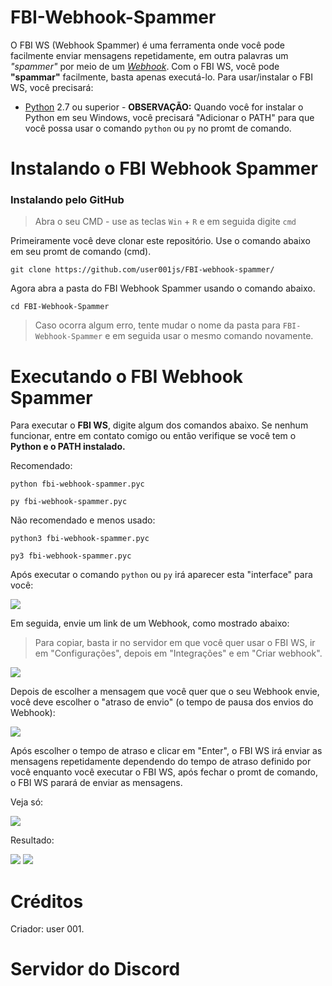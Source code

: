 # FBI-Webhook-Spammer
O FBI WS (Webhook Spammer) é uma ferramenta onde você pode facilmente enviar mensagens repetidamente, em outra palavras um *"spammer"* por meio de um [*Webhook*](https://support.discord.com/hc/pt-br/articles/228383668). Com o FBI WS, você pode **"spammar"** facilmente, basta apenas executá-lo. Para usar/instalar o FBI WS, você precisará:

* [Python](https://python.org/) 2.7 ou superior - **OBSERVAÇÃO:** Quando você for instalar o Python em seu Windows, você precisará "Adicionar o PATH" para que você possa usar o comando `python` ou `py` no promt de comando.

# Instalando o FBI Webhook Spammer
### Instalando pelo GitHub
> Abra o seu CMD - use as teclas `Win` + `R` e em seguida digite `cmd`

Primeiramente você deve clonar este repositório. Use o comando abaixo em seu promt de comando (cmd).
```
git clone https://github.com/user001js/FBI-webhook-spammer/
```
Agora abra a pasta do FBI Webhook Spammer usando o comando abaixo.
```
cd FBI-Webhook-Spammer
```
> Caso ocorra algum erro, tente mudar o nome da pasta para `FBI-Webhook-Spammer` e em seguida usar o mesmo comando novamente.
# Executando o FBI Webhook Spammer
Para executar o **FBI WS**, digite algum dos comandos abaixo. Se nenhum funcionar, entre em contato comigo ou então verifique se você tem o **Python e o PATH instalado.**

Recomendado: 
```
python fbi-webhook-spammer.pyc
```
```
py fbi-webhook-spammer.pyc
```
Não recomendado e menos usado:
```
python3 fbi-webhook-spammer.pyc
```
```
py3 fbi-webhook-spammer.pyc
```

Após executar o comando `python` ou `py` irá aparecer esta "interface" para você:

![](https://media.discordapp.net/attachments/925212833619251211/973076721530175529/fbi_webhook_spammer.png)

Em seguida, envie um link de um Webhook, como mostrado abaixo:
> Para copiar, basta ir no servidor em que você quer usar o FBI WS, ir em "Configurações", depois em "Integrações" e em "Criar webhook".

![](https://media.discordapp.net/attachments/971725037767893002/973078650285072464/unknown.png?width=989&height=169)

Depois de escolher a mensagem que você quer que o seu Webhook envie, você deve escolher o "atraso de envio" (o tempo de pausa dos envios do Webhook):

![](https://user-images.githubusercontent.com/101312928/167341190-c414b6d7-4d0a-405d-a288-16984af7b901.png)

Após escolher o tempo de atraso e clicar em "Enter", o FBI WS irá enviar as mensagens repetidamente dependendo do tempo de atraso definido por você enquanto você executar o FBI WS, após fechar o promt de comando, o FBI WS parará de enviar as mensagens.

Veja só:

![](https://user-images.githubusercontent.com/101312928/167341562-1c0ea2e0-2546-4b08-a1cf-8e01d10e6975.png)

Resultado:

![](https://user-images.githubusercontent.com/101312928/167341852-7dd77f23-0072-493b-8e69-cb6e2868a66f.png)
![](https://user-images.githubusercontent.com/101312928/167342169-b68cefb6-de34-4258-9419-f4e1843a0429.png)

# Créditos
Criador: user 001.

# Servidor do Discord

